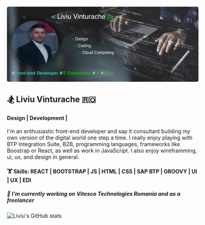 ![cover](https://github.com/vteliviu/vteliviu/blob/main/cover.jpg)

## 🏂 Liviu Vinturache 🇷🇴

#### Design | Development | 

I'm an enthusiastic front-end developer and sap it consultant building my own version of the digital world one step a time. 
I really enjoy playing with BTP Integration Suite, B2B, programming languages, frameworks like Boostrap or React, as well as work in JavaScript.
I also enjoy wireframming, ui, ux, and design in general.

#### 🏋️  Skills: REACT | BOOTSTRAP | JS | HTML | CSS | SAP BTP | GROOVY | UI | UX | EDI

##### 💼 I'm currently working on Vitesco Technologies Romania and as a freelancer

![Liviu's GitHub stats](https://github-readme-stats.vercel.app/api?username=vteliviu&show_icons=true&theme=tokionight)
